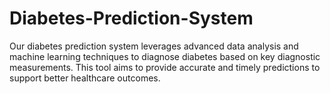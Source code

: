 # Diabetes-Prediction-System
Our diabetes prediction system leverages advanced data analysis and machine learning techniques to diagnose diabetes based on key diagnostic measurements. This tool aims to provide accurate and timely predictions to support better healthcare outcomes.
